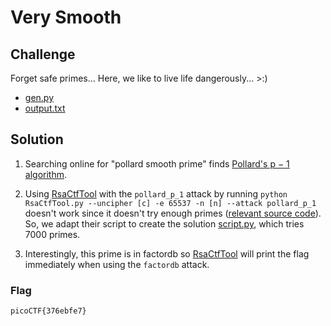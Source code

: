 # Very Smooth

## Challenge

Forget safe primes... Here, we like to live life dangerously... >:)

* [gen.py](gen.py)
* [output.txt](output.txt)

## Solution

1. Searching online for "pollard smooth prime" finds [Pollard's p − 1 algorithm](https://en.wikipedia.org/wiki/Pollard%27s_p_%E2%88%92_1_algorithm).

2. Using [RsaCtfTool](https://github.com/Ganapati/RsaCtfTool/) with the `pollard_p_1` attack by running `python RsaCtfTool.py --uncipher [c] -e 65537 -n [n] --attack pollard_p_1` doesn't work since it doesn't try enough primes ([relevant source code](https://github.com/Ganapati/RsaCtfTool/blob/c13713a2808a03b15eb62e35605b9eb4271069cc/attacks/single_key/pollard_p_1.py)). So, we adapt their script to create the solution [script.py](script.py), which tries 7000 primes.

3. Interestingly, this prime is in factordb so [RsaCtfTool](https://github.com/Ganapati/RsaCtfTool/) will print the flag immediately when using the `factordb` attack.

### Flag

`picoCTF{376ebfe7}`
